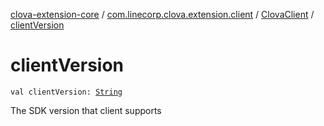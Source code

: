 [clova-extension-core](../../index.md) / [com.linecorp.clova.extension.client](../index.md) / [ClovaClient](index.md) / [clientVersion](./client-version.md)

# clientVersion

`val clientVersion: `[`String`](https://kotlinlang.org/api/latest/jvm/stdlib/kotlin/-string/index.html)

The SDK version that client supports

